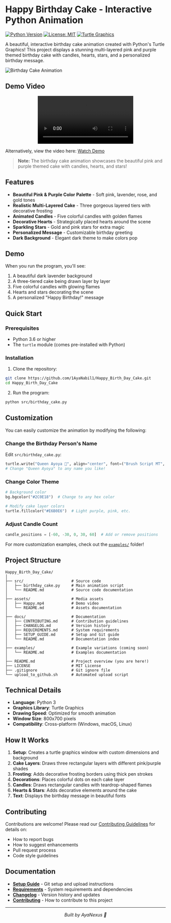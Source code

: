 # Happy Birthday Cake - Interactive Python Animation

[![Python Version](https://img.shields.io/badge/python-3.6+-blue.svg)](https://www.python.org/downloads/)
[![License: MIT](https://img.shields.io/badge/License-MIT-yellow.svg)](https://opensource.org/licenses/MIT)
[![Turtle Graphics](https://img.shields.io/badge/Graphics-Turtle-green.svg)](https://docs.python.org/3/library/turtle.html)

A beautiful, interactive birthday cake animation created with Python's Turtle Graphics! This project displays a stunning multi-layered pink and purple themed birthday cake with candles, hearts, stars, and a personalized birthday message.

![Birthday Cake Animation](https://img.shields.io/badge/Status-Active-success)

## Demo Video

<div align="center">
  <video src="assets/Happy.mp4" controls>
    Your browser does not support the video tag.
  </video>
</div>

Alternatively, view the video here: [Watch Demo](https://github.com/1AyaNabil1/Happy_Birth_Day_Cake/assets/Happy.mp4)

> **Note:** The birthday cake animation showcases the beautiful pink and purple themed cake with candles, hearts, and stars! 

## Features

- **Beautiful Pink & Purple Color Palette** - Soft pink, lavender, rose, and gold tones
- **Realistic Multi-Layered Cake** - Three gorgeous layered tiers with decorative frosting
- **Animated Candles** - Five colorful candles with golden flames
- **Decorative Hearts** - Strategically placed hearts around the scene
- **Sparkling Stars** - Gold and pink stars for extra magic
- **Personalized Message** - Customizable birthday greeting
- **Dark Background** - Elegant dark theme to make colors pop

## Demo

When you run the program, you'll see:
1. A beautiful dark lavender background
2. A three-tiered cake being drawn layer by layer
3. Five colorful candles with glowing flames
4. Hearts and stars decorating the scene
5. A personalized "Happy Birthday!" message

## Quick Start

### Prerequisites

- Python 3.6 or higher
- The `turtle` module (comes pre-installed with Python)

### Installation

1. Clone the repository:
```bash
git clone https://github.com/1AyaNabil1/Happy_Birth_Day_Cake.git
cd Happy_Birth_Day_Cake
```

2. Run the program:
```bash
python src/birthday_cake.py
```

## Customization

You can easily customize the animation by modifying the following:

### Change the Birthday Person's Name
Edit `src/birthday_cake.py`:
```python
turtle.write("Queen Ayoya 👑", align="center", font=("Brush Script MT", 30, "bold"))
# Change "Queen Ayoya" to any name you like!
```

### Change Color Theme
```python
# Background color
bg.bgcolor("#2C0E18")  # Change to any hex color

# Modify cake layer colors
turtle.fillcolor("#E6B0E6")  # Light purple, pink, etc.
```

### Adjust Candle Count
```python
candle_positions = [-60, -30, 0, 30, 60]  # Add or remove positions
```

For more customization examples, check out the [`examples/`](examples/) folder!

## Project Structure

```
Happy_Birth_Day_Cake/
│
├── src/                     # Source code
│   ├── birthday_cake.py     # Main animation script
│   └── README.md            # Source code documentation
│
├── assets/                  # Media assets
│   ├── Happy.mp4            # Demo video
│   └── README.md            # Assets documentation
│
├── docs/                    # Documentation
│   ├── CONTRIBUTING.md      # Contribution guidelines
│   ├── CHANGELOG.md         # Version history
│   ├── REQUIREMENTS.md      # System requirements
│   ├── SETUP_GUIDE.md       # Setup and Git guide
│   └── README.md            # Documentation index
│
├── examples/                # Example variations (coming soon)
│   └── README.md            # Examples documentation
│
├── README.md                # Project overview (you are here!)
├── LICENSE                  # MIT License
├── .gitignore               # Git ignore file
└── upload_to_github.sh      # Automated upload script
```

## Technical Details

- **Language**: Python 3
- **Graphics Library**: Turtle Graphics
- **Drawing Speed**: Optimized for smooth animation
- **Window Size**: 800x700 pixels
- **Compatibility**: Cross-platform (Windows, macOS, Linux)

## How It Works

1. **Setup**: Creates a turtle graphics window with custom dimensions and background
2. **Cake Layers**: Draws three rectangular layers with different pink/purple shades
3. **Frosting**: Adds decorative frosting borders using thick pen strokes
4. **Decorations**: Places colorful dots on each cake layer
5. **Candles**: Draws rectangular candles with teardrop-shaped flames
6. **Hearts & Stars**: Adds decorative elements around the cake
7. **Text**: Displays the birthday message in beautiful fonts

## Contributing

Contributions are welcome! Please read our [Contributing Guidelines](docs/CONTRIBUTING.md) for details on:
- How to report bugs
- How to suggest enhancements
- Pull request process
- Code style guidelines

## Documentation

- **[Setup Guide](docs/SETUP_GUIDE.md)** - Git setup and upload instructions
- **[Requirements](docs/REQUIREMENTS.md)** - System requirements and dependencies
- **[Changelog](docs/CHANGELOG.md)** - Version history and updates
- **[Contributing](docs/CONTRIBUTING.md)** - How to contribute to this project

---

<div align="center">
  <em>Built by AyaNexus 🦢</em>
</div>
